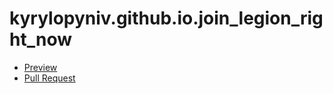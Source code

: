 # kyrylopyniv.github.io.join_legion_right_now


 - [Preview](https://kyrylo_pyniv.github.io/.join_legion_right_now/)
 - [Pull Request](https://github.com/kyrylo_pyniv/.join_legion_right_now/pull/1/files)
